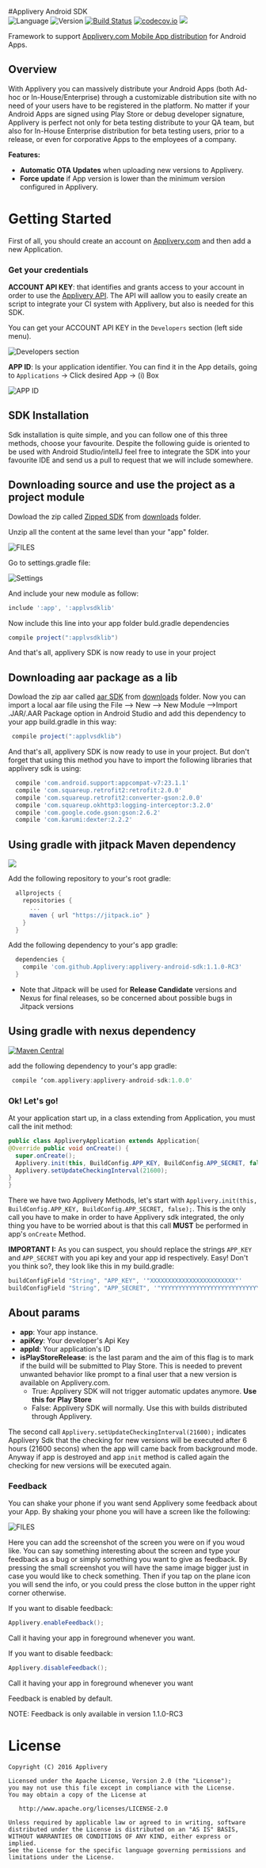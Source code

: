 #Applivery Android SDK  
![Language](https://img.shields.io/badge/Language-Java-orange.svg)
![Version](https://img.shields.io/badge/version-1.0.0-blue.svg)
[![Build Status](https://travis-ci.org/applivery/applivery-android-sdk.svg?branch=develop)](https://travis-ci.org/applivery/applivery-android-sdk) 
[![codecov.io](https://codecov.io/github/applivery/applivery-android-sdk/coverage.svg?branch=develop)](https://codecov.io/github/applivery/applivery-android-sdk) ![](https://img.shields.io/badge/Min%20SDK-14-green.svg)

Framework to support [Applivery.com Mobile App distribution](http://www.applivery.com) for Android Apps.

## Overview

With Applivery you can massively distribute your Android Apps (both Ad-hoc or In-House/Enterprise) through a customizable distribution site with no need of your users have to be registered in the platform. No matter if your Android Apps are signed using Play Store or debug developer signature, Applivery is perfect not only for beta testing distribute to your QA team, but also for In-House Enterprise distribution for beta testing users, prior to a release, or even for corporative Apps to the employees of a company.

**Features:**
* **Automatic OTA Updates** when uploading new versions to Applivery.
* **Force update** if App version is lower than the minimum version configured in Applivery.

# Getting Started

First of all, you should create an account on [Applivery.com](https://dashboard.applivery.com/register) and then add a new Application.

### Get your credentials

**ACCOUNT API KEY**: that identifies and grants access to your account in order to use the [Applivery API](http://www.applivery.com/developers/api/). The API will aallow you to easily create an script to integrate your CI system with Applivery, but also is needed for this SDK.

You can get your ACCOUNT API KEY in the `Developers` section (left side menu).

![Developers section](https://github.com/applivery/applivery-android-sdk/blob/master/documentation/developers_section.png)

**APP ID**: Is your application identifier. You can find it in the App details, going to `Applications` -> Click desired App -> (i) Box

![APP ID](https://github.com/applivery/applivery-android-sdk/blob/master/documentation/application_id.png)

## SDK Installation

Sdk installation is quite simple, and you can follow one of this three methods, choose your favourite. Despite the following guide is oriented to be used with Android Studio/intelIJ feel free to integrate the SDK into your favourite IDE and send us a pull to request that we will include somewhere.

## Downloading source and use the project as a project module

Dowload the zip called [Zipped SDK](https://github.com/applivery/applivery-android-sdk/blob/master/downloads/applvsdklib.zip "applvsdklib.zip") from [downloads](https://github.com/applivery/applivery-android-sdk/blob/master/downloads "downloads")
 folder. 
 
 Unzip all the content at the same level than your "app" folder.  
 
 ![FILES](https://github.com/applivery/applivery-android-sdk/blob/master/documentation/project_files.png)
 
 Go to settings.gradle file: 
 
 ![Settings](https://github.com/applivery/applivery-android-sdk/blob/master/documentation/setting_gradle.png)
 
 And include your new module as follow:
 
 ```groovy
 include ':app', ':applvsdklib'
 ```
 Now include this line into your app folder buld.gradle dependencies 

 ```groovy
 compile project(":applvsdklib")
 ```

And that's all, applivery SDK is now ready to use in your project

## Downloading aar package as a lib

Dowload the zip aar called [aar SDK](https://github.com/applivery/applivery-android-sdk/blob/master/downloads/applvsdklib.aar "applvsdklib.aar") from [downloads](https://github.com/applivery/applivery-android-sdk/blob/master/downloads "downloads") folder. 
Now you can import a local aar file using the File --> New --> New Module -->Import .JAR/.AAR Package option in Android Studio and add this dependency to your app build.gradle in this way:

 ```groovy
  compile project(":applvsdklib")
 ```

And that's all, applivery SDK is now ready to use in your project. But don't forget that using this method you have to import the following libraries that applivery sdk is using:

```groovy
  compile 'com.android.support:appcompat-v7:23.1.1'
  compile 'com.squareup.retrofit2:retrofit:2.0.0'
  compile 'com.squareup.retrofit2:converter-gson:2.0.0'
  compile 'com.squareup.okhttp3:logging-interceptor:3.2.0'
  compile 'com.google.code.gson:gson:2.6.2'
  compile 'com.karumi:dexter:2.2.2'
```

## Using gradle with jitpack Maven dependency
[![](https://jitpack.io/v/Applivery/applivery-android-sdk.svg)](https://jitpack.io/#Applivery/applivery-android-sdk)

Add the following repository to your's root gradle:
 
 ```groovy
   allprojects {
     repositories {
       ...
       maven { url "https://jitpack.io" }
     }
   }
 ````

Add the following dependency to your's app gradle:

  ```groovy
    dependencies {
      compile 'com.github.Applivery:applivery-android-sdk:1.1.0-RC3'
    }
  ```
  * Note that Jitpack will be used for **Release Candidate** versions and Nexus for final releases, so be concerned about possible bugs in Jitpack versions

## Using gradle with nexus dependency

[![Maven Central](https://maven-badges.herokuapp.com/maven-central/com.applivery/applivery-android-sdk/badge.svg)](https://maven-badges.herokuapp.com/maven-central/com.applivery/applivery-android-sdk)

add the following dependency to your's app gradle:

 ```groovy
  compile ‘com.applivery:applivery-android-sdk:1.0.0'
 ```
### Ok! Let's go!

At your application start up, in a class extending from Application, you must call the init method:

 ```java
 public class AppliveryApplication extends Application{
 @Override public void onCreate() {
   super.onCreate();
   Applivery.init(this, BuildConfig.APP_KEY, BuildConfig.APP_SECRET, false);
   Applivery.setUpdateCheckingInterval(21600);
 }
 }
 ```
 
 There we have two Applivery Methods, let's start with `Applivery.init(this, BuildConfig.APP_KEY, BuildConfig.APP_SECRET, false);`. This is the only call you have to make in order to have Applivery sdk integrated, the only thing you have to be worried about is that this call **MUST** be performed in app's `onCreate` Method.
 
**IMPORTANT I:** As you can suspect, you should replace the strings `APP_KEY` and `APP_SECRET` with you api key and your app id respectively. Easy! Don't you think so?, they look like this in my build.gradle:

 ```groovy
 buildConfigField "String", "APP_KEY", '"XXXXXXXXXXXXXXXXXXXXXXXX"'
 buildConfigField "String", "APP_SECRET", '"YYYYYYYYYYYYYYYYYYYYYYYYYYYYYYYYYYYYYYYY"'
 ```

## About params

- **app**: Your app instance.
- **apiKey**: Your developer's Api Key
- **appId**: Your application's ID
- **isPlayStoreRelease**: is the last param and the aim of this flag is to mark if the build will be submitted to Play Store. This is needed to prevent unwanted behavior like prompt to a final user that a new version is available on Applivery.com.
	* True: Applivery SDK will not trigger automatic updates anymore. **Use this for Play Store**
	* False: Applivery SDK will normally. Use this with builds distributed through Applivery. 

The second call `Applivery.setUpdateCheckingInterval(21600);` indicates Applivery Sdk that the checking for new versions will be executed after 6 hours (21600 secons) when the app will came back from background mode. Anyway if app is destroyed and app `init` method is called again the checking for new versions will be executed again.

### Feedback

You can shake your phone if you want send Applivery some feedback about your App. By shaking your phone you will have a screen like the following:

![FILES](https://github.com/applivery/applivery-android-sdk/blob/develop/documentation/feedback.png)

Here you can add the screenshot of the screen you were on if you woud like. You can say something interesting about the screen and type your feedback as a bug or simply something you want to give as feedback. By pressing the small screenshot you will have the same image bigger just in case you would like to check something. Then if you tap on the plane icon you will send the info, or you could press the close button in the upper right corner otherwise.

If you want to disable feedback:

```java
Applivery.enableFeedback();
```
Call it having your app in foreground whenever you want.

If you want to disable feedback:

```java
Applivery.disableFeedback();
```

Call it having your app in foreground whenever you want

Feedback is enabled by default.

NOTE: Feedback is only available in version 1.1.0-RC3

License
=======

    Copyright (C) 2016 Applivery

    Licensed under the Apache License, Version 2.0 (the "License");
    you may not use this file except in compliance with the License.
    You may obtain a copy of the License at

       http://www.apache.org/licenses/LICENSE-2.0

    Unless required by applicable law or agreed to in writing, software
    distributed under the License is distributed on an "AS IS" BASIS,
    WITHOUT WARRANTIES OR CONDITIONS OF ANY KIND, either express or implied.
    See the License for the specific language governing permissions and
    limitations under the License.
